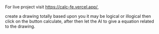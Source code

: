 For live project visit    https://calc-fe.vercel.app/, 

create a drawing totally based upon you it may be logical or illogical then click on the button calculate, after then let the AI to give a equation related to the drawing. 
